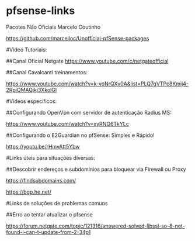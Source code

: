 # pfsense-links


Pacotes Não Oficiais Marcelo Coutinho


https://github.com/marcelloc/Unofficial-pfSense-packages


#Vídeo Tutoriais:


##Canal Oficial Netgate
https://www.youtube.com/c/netgateofficial


##Canal Cavalcanti treinamentos:


https://www.youtube.com/watch?v=k-voNrQXv0A&list=PLQ7gVTPc8Kmij4-2RpiQMAQjkj3XkolGI


#Vídeos específicos:


##Configurando OpenVpn com servidor de autenticação Radius MS:


https://www.youtube.com/watch?v=xyRNQ6TkYLc


##Configurando o E2Guardian no pfSense: Simples e Rápido!


https://youtu.be/rHmvAtt5Ybw


#Links úteis para situações diversas:


##Descobrir endereços e subdomínios para bloquear via Firewall ou Proxy


https://findsubdomains.com/


https://bgp.he.net/


#Links de soluções de problemas comuns


##Erro ao tentar atualizar o pfsense


https://forum.netgate.com/topic/121316/answered-solved-libssl-so-8-not-found-i-can-t-update-from-2-34p1